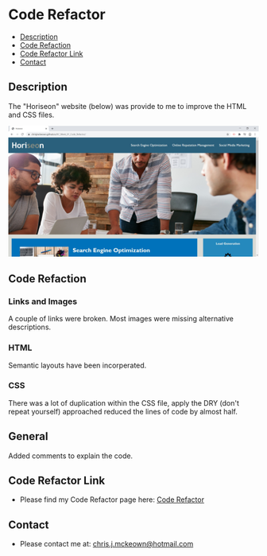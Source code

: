 # Code Refactor

* [Description](#Description)
* [Code Refaction](#Code-Refaction)
* [Code Refactor Link](#Code-Refactor-Link)
* [Contact](#Contact)


## Description
The "Horiseon" website (below) was provide to me to improve the HTML and CSS files.

<img src="assets/images/Website.jpg" alt="Code Refactor" width="600">

## Code Refaction
### Links and Images
A couple of links were broken.
Most images were missing alternative descriptions.

### HTML
Semantic layouts have been incorperated.

### CSS
There was a lot of duplication within the CSS file, apply the DRY (don't repeat yourself) approached reduced the lines of code by almost half.

## General
Added comments to explain the code.

## Code Refactor Link

* Please find my Code Refactor page here: <a href="https://chrisjmckeown.github.io/BC_Week_01_Code_Refactor/" target="_blank">Code Refactor</a>

## Contact

* Please contact me at: chris.j.mckeown@hotmail.com